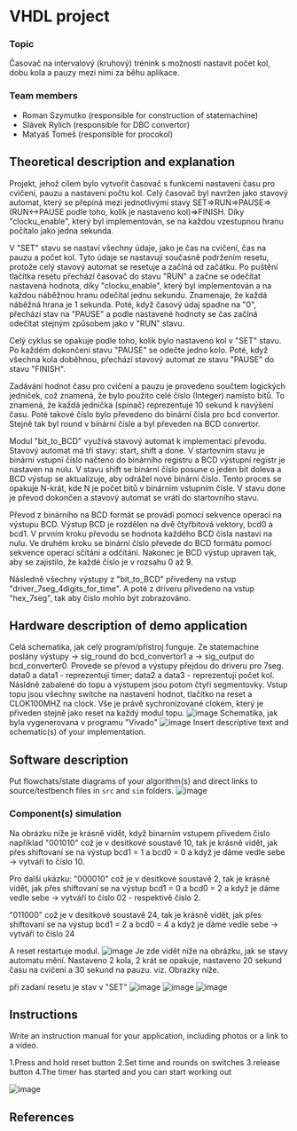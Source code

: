 # VHDL project

### Topic


Časovač na intervalový (kruhový) trénink s možností nastavit počet kol, dobu kola a pauzy mezi nimi za běhu aplikace.


### Team members

* Roman Szymutko (responsible for construction of statemachine)
* Slávek Rylich (responsible for DBC convertor)
* Matyáš Tomeš (responsible for procokol)

## Theoretical description and explanation

Projekt, jehož cílem bylo vytvořit časovač s funkcemi nastavení času pro cvičení, pauzu a nastavení počtu kol. Celý časovač byl navržen jako stavový automat, který se přepíná mezi jednotlivými stavy SET=>RUN=>PAUSE=>(RUN<->PAUSE podle toho, kolik je nastaveno kol)=>FINISH. Díky "clocku_enable", který byl implementován, se na každou vzestupnou hranu počítalo jako jedna sekunda.

V "SET" stavu se nastaví všechny údaje, jako je čas na cvičení, čas na pauzu a počet kol. Tyto údaje se nastavují současně podržením resetu, protože celý stavový automat se resetuje a začíná od začátku. Po puštění tlačítka resetu přechází časovač do stavu "RUN" a začne se odečítat nastavená hodnota, díky "clocku_enable", který byl implementován a na každou náběžnou hranu odečítal jednu sekundu. Znamenaje, že každá náběžná hrana je 1 sekunda. Poté, když časový údaj spadne na "0", přechází stav na "PAUSE" a podle nastavené hodnoty se čas začíná odečítat stejným způsobem jako v "RUN" stavu.

Celý cyklus se opakuje podle toho, kolik bylo nastaveno kol v "SET" stavu. Po každém dokončení stavu "PAUSE" se odečte jedno kolo. Poté, když všechna kola doběhnou, přechází stavový automat ze stavu "PAUSE" do stavu "FINISH".

Zadávání hodnot času pro cvičení a pauzu je provedeno součtem logických jedniček, což znamená, že bylo použito celé číslo (Integer) namísto bitů. To znamená, že každá jednička (spínač) reprezentuje 10 sekund k navýšení času. Poté takové číslo bylo převedeno do binární čísla pro bcd convertor. Stejně tak byl round v binární čísle a byl převeden na BCD convertor.


Modul "bit_to_BCD" využívá stavový automat k implementaci převodu. Stavový automat má tři stavy: start, shift a done. V startovním stavu je binární vstupní číslo načteno do binárního registru a BCD výstupní registr je nastaven na nulu. V stavu shift se binární číslo posune o jeden bit doleva a BCD výstup se aktualizuje, aby odrážel nové binární číslo. Tento proces se opakuje N-krát, kde N je počet bitů v binárním vstupním čísle. V stavu done je převod dokončen a stavový automat se vrátí do startovního stavu.

Převod z binárního na BCD formát se provádí pomocí sekvence operací na výstupu BCD. Výstup BCD je rozdělen na dvě čtyřbitová vektory, bcd0 a bcd1. V prvním kroku převodu se hodnota každého BCD čísla nastaví na nulu. Ve druhém kroku se binární číslo převede do BCD formátu pomocí sekvence operací sčítání a odčítání. Nakonec je BCD výstup upraven tak, aby se zajistilo, že každé číslo je v rozsahu 0 až 9.

Následně všechny výstupy z "bit_to_BCD" přivedeny na vstup "driver_7seg_4digits_for_time". A poté z driveru přivedeno na vstup "hex_7seg", tak aby čislo mohlo být zobrazováno.



## Hardware description of demo application
Celá schematika, jak celý program/přístroj funguje. Ze statemachine poslány výstupy -> sig_round do bcd_convertor1 a -> sig_output do bcd_converter0. Provede se převod a výstupy přejdou do driveru pro 7seg. data0 a data1 - reprezentují timer; data2 a data3 - reprezentují počet kol. Násldně zabalené do topu a výstupem jsou potom čtyři segmentovky. Vstup topu jsou všechny switche na nastavení hodnot, tlačítko na reset a CLOK100MHZ na clock. Vše je právě sychronizované clokem, který je přiveden stejně jako reset na každý modul topu.
![image](img/schematic_visio.jpg)
Schematika, jak byla vygenerovana v programu "Vivado"
![image](img/schematic_vivado.jpg)
Insert descriptive text and schematic(s) of your implementation.

## Software description

Put flowchats/state diagrams of your algorithm(s) and direct links to source/testbench files in `src` and `sim` folders. 
![image](img/state_dia.png)
### Component(s) simulation

Na obrázku níže je krásně vidět, když binarním vstupem přivedem čislo například "001010" což je v desitkové soustavě 10, tak je krásně vidět, jak přes shiftovaní se na výstup bcd1 = 1 a bcd0 = 0 a když je dáme vedle sebe -> vytváří to  číslo 10.

Pro další ukázku:
"000010" což je v desitkové soustavě 2, tak je krásně vidět, jak přes shiftovaní se na výstup bcd1 = 0 a bcd0 = 2 a když je dáme vedle sebe -> vytváří to  číslo 02 - respektivě číslo 2.

"011000" což je v desitkové soustavě 24, tak je krásně vidět, jak přes shiftovaní se na výstup bcd1 = 2 a bcd0 = 4 a když je dáme vedle sebe -> vytváří to  číslo 24

A reset restartuje modul.
![image](img/sim_bcd.png)
Je zde vidět níže na obrázku, jak se stavy automatu mění. Nastaveno 2 kola, 2 krát se opakuje, nastaveno 20 sekund času na cvičení a 30 sekund na pauzu. viz. Obrazky níže.

při zadaní resetu je stav v "SET"
![image](img/sim_states.png)
![image](img/sim_state_pause.png)
![image](img/sim_state_run.png)
## Instructions

Write an instruction manual for your application, including photos or a link to a video.

1.Press and hold reset button 
2.Set time and rounds on switches
3.release button
4.The timer has started and you can start working out

![image](img/photo.jpg)
## References

